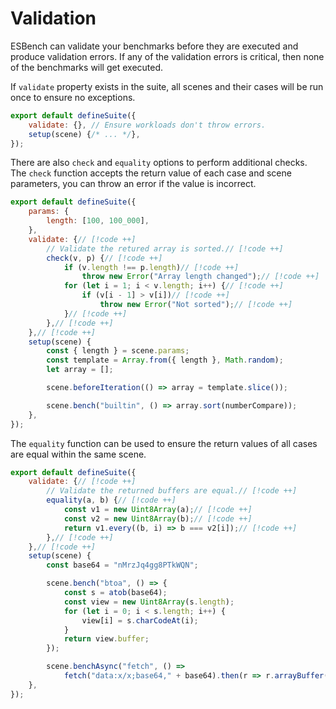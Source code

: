 # Validation

ESBench can validate your benchmarks before they are executed and produce validation errors. If any of the validation errors is critical, then none of the benchmarks will get executed.

If `validate` property exists in the suite, all scenes and their cases will be run once to ensure no exceptions.

```javascript
export default defineSuite({
	validate: {}, // Ensure workloads don't throw errors.
    setup(scene) {/* ... */},
});
```

There are also `check` and `equality` options to perform additional checks. The `check` function accepts the return value of each case and scene parameters, you can throw an error if the value is incorrect.

```javascript
export default defineSuite({
	params: {
		length: [100, 100_000],
	},
	validate: {// [!code ++]
		// Validate the retured array is sorted.// [!code ++]
		check(v, p) {// [!code ++]
			if (v.length !== p.length)// [!code ++]
				throw new Error("Array length changed");// [!code ++]
			for (let i = 1; i < v.length; i++) {// [!code ++]
				if (v[i - 1] > v[i])// [!code ++]
					throw new Error("Not sorted");// [!code ++]
			}// [!code ++]
		},// [!code ++]
	},// [!code ++]
	setup(scene) {
		const { length } = scene.params;
		const template = Array.from({ length }, Math.random);
		let array = [];

		scene.beforeIteration(() => array = template.slice());

		scene.bench("builtin", () => array.sort(numberCompare));
	},
});
```

The `equality` function can be used to ensure the return values of all cases are equal within the same scene.

```javascript
export default defineSuite({
	validate: {// [!code ++]
		// Validate the returned buffers are equal.// [!code ++]
		equality(a, b) {// [!code ++]
			const v1 = new Uint8Array(a);// [!code ++]
			const v2 = new Uint8Array(b);// [!code ++]
			return v1.every((b, i) => b === v2[i]);// [!code ++]
		},// [!code ++]
	},// [!code ++]
	setup(scene) {
		const base64 = "nMrzJq4gg8PTkWQN";

		scene.bench("btoa", () => {
			const s = atob(base64);
			const view = new Uint8Array(s.length);
			for (let i = 0; i < s.length; i++) {
				view[i] = s.charCodeAt(i);
			}
			return view.buffer;
		});

		scene.benchAsync("fetch", () =>
			fetch("data:x/x;base64," + base64).then(r => r.arrayBuffer()));
	},
});
```
